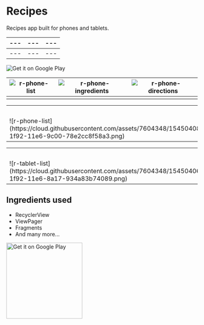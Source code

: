 # Recipes
Recipes app built for phones and tablets.

|---|---|---|
|---|---|---|
|---|---|---|

<img alt='Get it on Google Play' src="https://play.google.com/intl/en_us/badges/images/generic/en_badge_web_generic.png"/>

|![r-phone-list](https://cloud.githubusercontent.com/assets/7604348/15450408/a4e9631a-1f92-11e6-9c00-78e2cc8f58a3.png)|![r-phone-ingredients](https://cloud.githubusercontent.com/assets/7604348/15450404/a4e86e38-1f92-11e6-9ac6-3ac93033abe8.png)| ![r-phone-directions](https://cloud.githubusercontent.com/assets/7604348/15450405/a4e883b4-1f92-11e6-80e2-ad874c334370.png) |
|---|---|---|
|  | | ||

<table>
  <tr>
    <th colspan="3">
      Phone
    </th>
  </tr>
  <tr>
    <td>
      ![r-phone-list](https://cloud.githubusercontent.com/assets/7604348/15450408/a4e9631a-1f92-11e6-9c00-78e2cc8f58a3.png)
    </td>
    <td>
      ![r-phone-ingredients](https://cloud.githubusercontent.com/assets/7604348/15450404/a4e86e38-1f92-11e6-9ac6-3ac93033abe8.png)
    </td>
    <td>
      ![r-phone-directions](https://cloud.githubusercontent.com/assets/7604348/15450405/a4e883b4-1f92-11e6-80e2-ad874c334370.png)
    </td>
  </tr>
</table>

<table>
  <tr>
    <th colspan=2>
      Tablet
    </th>
  </tr>
  <tr>
    <td>
      ![r-tablet-list](https://cloud.githubusercontent.com/assets/7604348/15450406/a4e8c126-1f92-11e6-8a17-934a83b74089.png)
    </td>
    <td>
      ![r-tablet-indredients-directions](https://cloud.githubusercontent.com/assets/7604348/15450407/a4e9271a-1f92-11e6-960d-bc31ae638272.png)
    </td>
  </tr>
</table>


## Ingredients used
* RecyclerView
* ViewPager
* Fragments
* And many more...

<a href='https://play.google.com/store/apps/details?id=io.monteirodev.doodle'><img alt='Get it on Google Play' src="https://play.google.com/intl/en_us/badges/images/generic/en_badge_web_generic.png" width="200"/></a>
